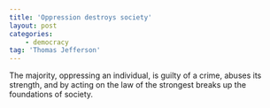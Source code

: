 ```yaml
---
title: 'Oppression destroys society'
layout: post
categories:
    - democracy
tag: 'Thomas Jefferson'
---
```


The majority, oppressing an individual, is guilty of a crime, abuses its strength, and by acting on the law of the strongest breaks up the foundations of society.